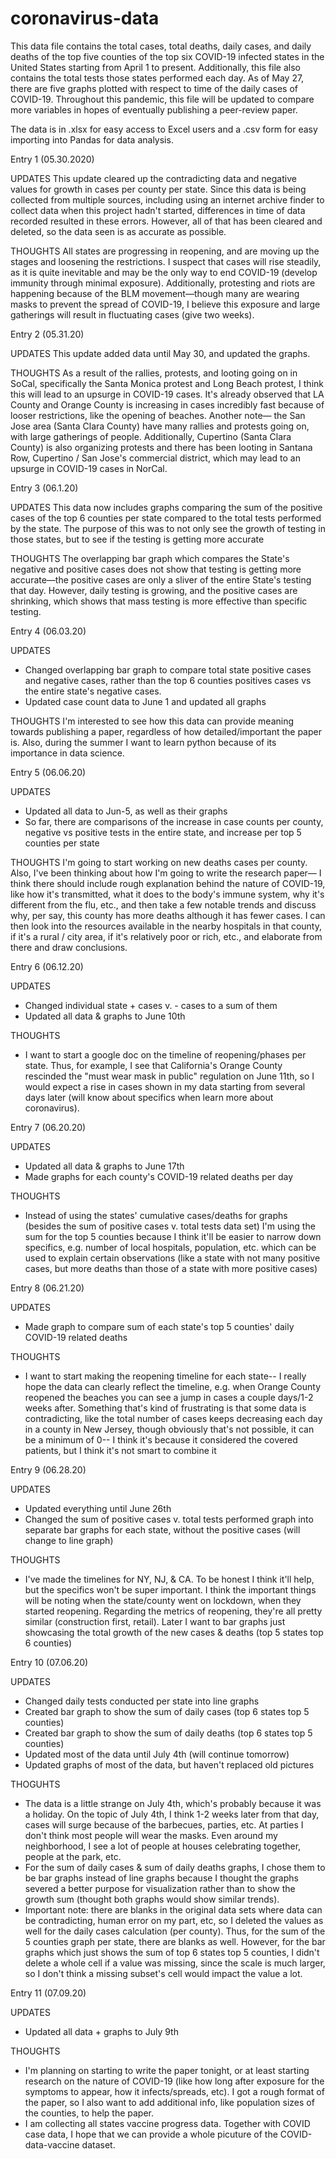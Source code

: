# coronavirus-data
This data file contains the total cases, total deaths, daily cases, and daily deaths of the top five counties of the top six COVID-19 infected states in the United States starting from April 1 to present. Additionally, this file also contains the total tests those states performed each day. As of May 27, there are five graphs plotted with respect to time of the daily cases of COVID-19. Throughout this pandemic, this file will be updated to compare more variables in hopes of eventually publishing a peer-review paper.

The data is in .xlsx for easy access to Excel users and a .csv form for easy importing into Pandas for data analysis.

Entry 1 (05.30.2020)

UPDATES
This update cleared up the contradicting data and negative values for growth in cases per county per state. Since this data is being collected from multiple sources, including using an internet archive finder to collect data when this project hadn't started, differences in time of data recorded resulted in these errors. However, all of that has been cleared and deleted, so the data seen is as accurate as possible. 

THOUGHTS
All states are progressing in reopening, and are moving up the stages and loosening the restrictions. I suspect that cases will rise steadily, as it is quite inevitable and may be the only way to end COVID-19 (develop immunity through minimal exposure). Additionally, protesting and riots are happening because of the BLM movement—though many are wearing masks to prevent the spread of COVID-19, I believe this exposure and large gatherings will result in fluctuating cases (give two weeks).

Entry 2 (05.31.20)

UPDATES
This update added data until May 30, and updated the graphs.

THOUGHTS
As a result of the rallies, protests, and looting going on in SoCal, specifically the Santa Monica protest and Long Beach protest, I think this will lead to an upsurge in COVID-19 cases. It's already observed that LA County and Orange County is increasing in cases incredibly fast because of looser restrictions, like the opening of beaches. Another note— the San Jose area (Santa Clara County) have many rallies and protests going on, with large gatherings of people. Additionally, Cupertino (Santa Clara County) is also organizing protests and there has been looting in Santana Row, Cupertino / San Jose's commercial district, which may lead to an upsurge in COVID-19 cases in NorCal.

Entry 3 (06.1.20)

UPDATES
This data now includes graphs comparing the sum of the positive cases of the top 6 counties per state compared to the total tests performed by the state. The purpose of this was to not only see the growth of testing in those states, but to see if the testing is getting more accurate

THOUGHTS
The overlapping bar graph which compares the State's negative and positive cases does not show that testing is getting more accurate—the positive cases are only a sliver of the entire State's testing that day. However, daily testing is growing, and the positive cases are shrinking, which shows that mass testing is more effective than specific testing.

Entry 4 (06.03.20)

UPDATES
- Changed overlapping bar graph to compare total state positive cases and negative cases, rather than the top 6 counties positives cases vs the entire state's negative cases. 
- Updated case count data to June 1 and updated all graphs

THOUGHTS
I'm interested to see how this data can provide meaning towards publishing a paper, regardless of how detailed/important the paper is. Also, during the summer I want to learn python because of its importance in data science.

Entry 5 (06.06.20)

UPDATES
- Updated all data to Jun-5, as well as their graphs
- So far, there are comparisons of the increase in case counts per county, negative vs positive tests in the entire state, and increase per top 5 counties per state

THOUGHTS
I'm going to start working on new deaths cases per county. Also, I've been thinking about how I'm going to write the research paper— I think there should include rough explanation behind the nature of COVID-19, like how it's transmitted, what it does to the body's immune system, why it's different from the flu, etc., and then take a few notable trends and discuss why, per say, this county has more deaths although it has fewer cases. I can then look into the resources available in the nearby hospitals in that county, if it's a rural / city area, if it's relatively poor or rich, etc., and elaborate from there and draw conclusions.

Entry 6 (06.12.20)

UPDATES
- Changed individual state + cases v. - cases to a sum of them
- Updated all data & graphs to June 10th

THOUGHTS
- I want to start a google doc on the timeline of reopening/phases per state. Thus, for example, I see that California's Orange County rescinded the "must wear mask in public" regulation on June 11th, so I would expect a rise in cases shown in my data starting from several days later (will know about specifics when learn more about coronavirus).

Entry 7 (06.20.20)

UPDATES
- Updated all data & graphs to June 17th
- Made graphs for each county's COVID-19 related deaths per day


THOUGHTS
- Instead of using the states' cumulative cases/deaths for graphs (besides the sum of positive cases v. total tests data set) I'm using the sum for the top 5 counties because I think it'll be easier to narrow down specifics, e.g. number of local hospitals, population, etc. which can be used to explain certain observations (like a state with not many positive cases, but more deaths than those of a state with more positive cases)

Entry 8 (06.21.20)

UPDATES
- Made graph to compare sum of each state's top 5 counties' daily COVID-19 related deaths

THOUGHTS
- I want to start making the reopening timeline for each state-- I really hope the data can clearly reflect the timeline, e.g. when Orange County reopened the beaches you can see a jump in cases a couple days/1-2 weeks after. Something that's kind of frustrating is that some data is contradicting, like the total number of cases keeps decreasing each day in a county in New Jersey, though obviously that's not possible, it can be a minimum of 0-- I think it's because it considered the covered patients, but I think it's not smart to combine it

Entry 9 (06.28.20)

UPDATES
- Updated everything until June 26th
- Changed the sum of positive cases v. total tests performed graph into separate bar graphs for each state, without the positive cases (will change to line graph)

THOUGHTS
- I've made the timelines for NY, NJ, & CA. To be honest I think it'll help, but the specifics won't be super important. I think the important things will be noting when the state/county went on lockdown, when they started reopening. Regarding the metrics of reopening, they're all pretty similar (construction first, retail). Later I want to bar graphs just showcasing the total growth of the new cases & deaths (top 5 states top 6 counties)

Entry 10 (07.06.20)

UPDATES
- Changed daily tests conducted per state into line graphs
- Created bar graph to show the sum of daily cases (top 6 states top 5 counties)
- Created bar graph to show the sum of daily deaths (top 6 states top 5 counties)
- Updated most of the data until July 4th (will continue tomorrow)
- Updated graphs of most of the data, but haven't replaced old pictures

THOGUHTS
- The data is a little strange on July 4th, which's probably because it was a holiday. On the topic of July 4th, I think 1-2 weeks later from that day, cases will surge because of the barbecues, parties, etc. At parties I don't think most people will wear the masks. Even around my neighborhood, I see a lot of people at houses celebrating together, people at the park, etc.
- For the sum of daily cases & sum of daily deaths graphs, I chose them to be bar graphs instead of line graphs because I thought the graphs severed a better purpose for visualization rather than to show the growth sum (thought both graphs would show similar trends).
- Important note: there are blanks in the original data sets where data can be contradicting, human error on my part, etc, so I deleted the values as well for the daily cases calculation (per county). Thus, for the sum of the 5 counties graph per state, there are blanks as well. However, for the bar graphs which just shows the sum of top 6 states top 5 counties, I didn't delete a whole cell if a value was missing, since the scale is much larger, so I don't think a missing subset's cell would impact the value a lot.

Entry 11 (07.09.20)

UPDATES
- Updated all data + graphs to July 9th

THOUGHTS
- I'm planning on starting to write the paper tonight, or at least starting research on the nature of COVID-19 (like how long after exposure for the symptoms to appear, how it infects/spreads, etc). I got a rough format of the paper, so I also want to add additional info, like population sizes of the counties, to help the paper.
- I am collecting all states vaccine progress data. Together with COVID case data, I hope that we can provide a whole picuture of the COVID-data-vaccine dataset.
